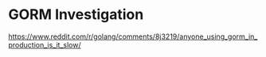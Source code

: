 # GORM Investigation

https://www.reddit.com/r/golang/comments/8j3219/anyone_using_gorm_in_production_is_it_slow/